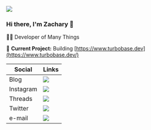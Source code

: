 <!-- <img align="right" src="https://github-readme-stats.vercel.app/api?username=codentacos&show_icons=true&theme=dracula&count_private=true"> -->
 ![](http://github-profile-summary-cards.vercel.app/api/cards/profile-details?username=codentacos&theme=vue) 
<!-- ![](http://github-profile-summary-cards.vercel.app/api/cards/stats?username=codentacos&theme=vue) -->

### Hi there, I'm Zachary 👋

👨‍💻 Developer of Many Things
  
🚧 **Current Project:** Building [https://www.turbobase.dev](https://www.turbobase.dev/)

<!--[![Blog](https://img.shields.io/static/v1?label=Blog&message=%20&color=blueviolet&logo=Jekyll&style=flat&logoColor=white)](https://www.zachcodes.xyz/)
[![Instagram](https://img.shields.io/static/v1?label=Instagram&message=%20&color=orange&logo=Instagram&style=flat&logoColor=white)](https://www.instagram.com/zach_codes/)
[![Twitter](https://img.shields.io/static/v1?label=Twitter&message=%20&color=1b81c1&logo=Twitter&style=flat&logoColor=white)](https://twitter.com/codeNtacos)
[![e-mail](https://img.shields.io/static/v1?label=e-mail&message=%20&color=green&logo=gmail&style=flat&logoColor=white)](mailto:nelsonz2021@gmail.com) -->

| Social  | Links |
| ------------- | ------------- |
| Blog  | [![](https://img.shields.io/static/v1?label=Blog&message=%20&color=blueviolet&logo=Jekyll&style=flat&logoColor=white)](https://www.zachcodes.xyz/)  |
| Instagram  | [![](https://img.shields.io/static/v1?label=Instagram&message=%20&color=orange&logo=Instagram&style=flat&logoColor=white)](https://www.instagram.com/zach_codes/)  |
| Threads  | [![](https://img.shields.io/static/v1?label=Threads&message=%20&color=magenta&logo=Threads&style=flat&logoColor=white)](https://www.threads.net/@zach_codes)  |
| Twitter  | [![](https://img.shields.io/static/v1?label=Twitter&message=%20&color=1b81c1&logo=Twitter&style=flat&logoColor=white)](https://twitter.com/codeNtacos)  |
| e-mail  | [![](https://img.shields.io/static/v1?label=e-mail&message=%20&color=green&logo=gmail&style=flat&logoColor=white)](mailto:nelsonz2021@gmail.com)  |
  



<!--
**codentacos/codentacos** is a ✨ _special_ ✨ repository because its `README.md` (this file) appears on your GitHub profile.

Here are some ideas to get you started:

- 🔭 I’m currently working on ...
- 🌱 I’m currently learning ...
- 👯 I’m looking to collaborate on ...
- 🤔 I’m looking for help with ...
- 💬 Ask me about ...
- 📫 How to reach me: ...
- 😄 Pronouns: ...
- ⚡ Fun fact: ...
-->
